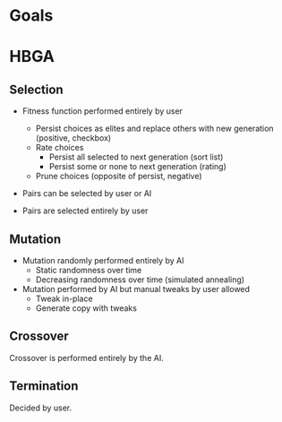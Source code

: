 # Goals

# HBGA

## Selection

* Fitness function performed entirely by user
    - Persist choices as elites and replace others with new generation (positive, checkbox)
    - Rate choices
        - Persist all selected to next generation (sort list)
        - Persist some or none to next generation (rating)
    - Prune choices (opposite of persist, negative)

* Pairs can be selected by user or AI
* Pairs are selected entirely by user


## Mutation

* Mutation randomly performed entirely by AI
    - Static randomness over time
    - Decreasing randomness over time (simulated annealing)
* Mutation performed by AI but manual tweaks by user allowed
    - Tweak in-place
    - Generate copy with tweaks

## Crossover

Crossover is performed entirely by the AI.

## Termination

Decided by user.
